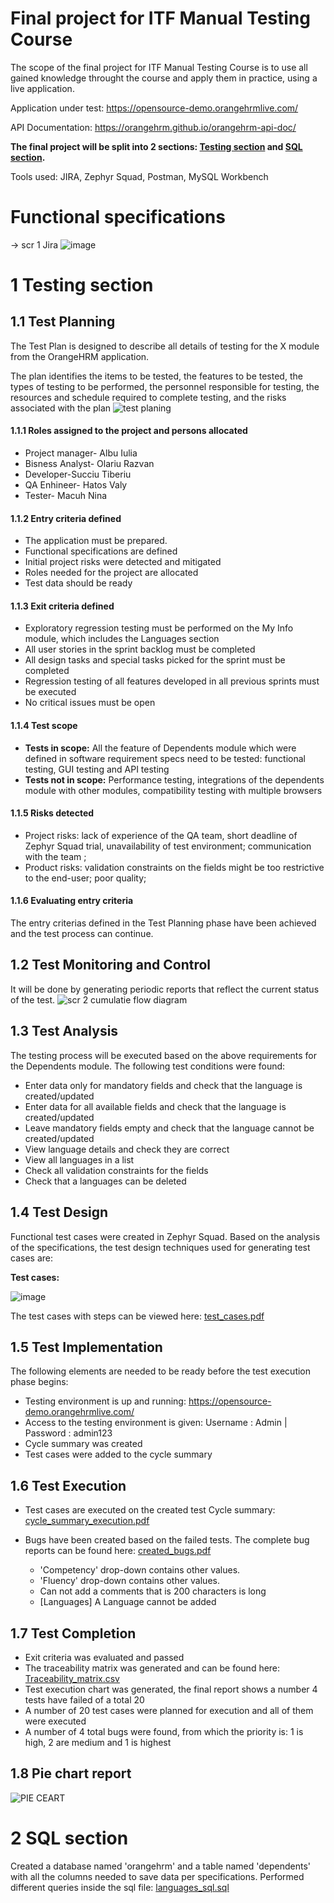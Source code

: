 
# Final project for ITF Manual Testing Course

The scope of the final project for ITF Manual Testing Course is to use all gained knowledge throught the course and apply them in practice, using a live application. 

Application under test: https://opensource-demo.orangehrmlive.com/

API Documentation: https://orangehrm.github.io/orangehrm-api-doc/



**The final project will be split into 2 sections: [Testing section](https://github.com/NinaMacuh/Manual-testing-portofolio/blob/main/Final%20Project/README.md#1-testing-section) and [SQL section](https://github.com/NinaMacuh/Manual-testing-portofolio/blob/main/Final%20Project/README.md#1-testing-section).**

Tools used: JIRA, Zephyr Squad, Postman, MySQL Workbench

# Functional specifications
-> scr 1 Jira
![image](https://user-images.githubusercontent.com/103954664/170871991-08bfac0e-bd51-4f7c-b7d8-6ba4bf211608.png)
# 1 Testing section

## 1.1 Test Planning

The Test Plan is designed to describe all details of testing for the X module from the OrangeHRM application. 

The plan identifies the items to be tested, the features to be tested, the types of testing to be performed, the personnel responsible for testing, the resources and schedule required to complete testing, and the risks associated with the plan
![test planing](https://user-images.githubusercontent.com/106865774/171998927-bf0c780c-53ee-491b-a12e-16ef6a5a61c2.png)

#### 1.1.1 Roles assigned to the project and persons allocated
 
   * Project manager- Albu Iulia
   * Bisness Analyst- Olariu Razvan
   * Developer-Succiu Tiberiu
   * QA Enhineer- Hatos Valy
   * Tester- Macuh Nina



#### 1.1.2 Entry criteria defined

 * The application must be prepared.
 * Functional specifications are defined
 * Initial project risks were detected and mitigated
 * Roles needed for the project are allocated
 * Test data should be ready

#### 1.1.3 Exit criteria defined
  
 * Exploratory regression testing must be performed on the My Info module, which includes the Languages section
 * All user stories in the sprint backlog must be completed
 * All design tasks and special tasks picked for the sprint must be completed
 * Regression testing of all features developed in all previous sprints must be executed
 * No critical issues must be open

#### 1.1.4 Test scope

* __Tests in scope:__  All the feature of Dependents module which were defined in software requirement specs need to be tested: functional testing, GUI testing and API testing
* __Tests not in scope:__ Performance testing, integrations of the dependents module with other modules, compatibility testing with multiple browsers

#### 1.1.5 Risks detected

* Project risks:  lack of experience of the QA team, short deadline of Zephyr Squad trial, unavailability of test environment; communication with the team ;
* Product risks: validation constraints on the fields might be too restrictive to the end-user; poor quality;

#### 1.1.6 Evaluating entry criteria

The entry criterias defined in the Test Planning phase have been achieved and the test process can continue. 

## 1.2 Test Monitoring and Control

It will be done by generating periodic reports that reflect the current status of the test.
![scr 2 cumulatie flow diagram](https://user-images.githubusercontent.com/106865774/171996039-47f4c836-fee2-4b5a-a3a2-c3adbd7c3187.png)

## 1.3 Test Analysis

The testing process will be executed based on the above requirements for the Dependents module. The following test conditions were found:

  * Enter data only for mandatory fields and check that the language is created/updated
  * Enter data for all available fields and check that the language is created/updated
  * Leave mandatory fields empty and check that the language cannot be created/updated
  * View language details and check they are correct
  * View all languages in a list
  * Check all validation constraints for the fields
  * Check that a languages can be deleted


## 1.4 Test Design

Functional test cases were created in Zephyr Squad. Based on the analysis of the specifications, the test design techniques used for generating test cases 
are:

**Test cases:**

![image](https://user-images.githubusercontent.com/106865774/171997028-ff444a8a-9dbe-4d27-a897-a9cf67c7f26d.png)


The test cases with steps can be viewed here: [test_cases.pdf](https://github.com/NinaMacuh/Manual-testing-portofolio/blob/main/Final%20Project/test_cases.pdf)

## 1.5 Test Implementation

The following elements are needed to be ready before the test execution phase begins:

  * Testing environment is up and running: https://opensource-demo.orangehrmlive.com/
  * Access to the testing environment is given: Username : Admin | Password : admin123
  * Cycle summary was created
  * Test cases were added to the cycle summary


## 1.6 Test Execution

* Test cases are executed on the created test Cycle summary: [cycle_summary_execution.pdf](https://github.com/NinaMacuh/Manual-testing-portofolio/blob/main/Final%20Project/cycle_summary_execution.pdf)
* Bugs have been created based on the failed tests. The complete bug reports can be found here: [created_bugs.pdf]()
    
  * 'Competency' drop-down contains other values.
  * 'Fluency' drop-down contains other values.
  *  Can not add a comments that is 200 characters is long
  *  [Languages] A Language cannot be added
 


## 1.7 Test Completion

* Exit criteria was evaluated and passed
* The traceability matrix was generated and can be found here: [Traceability_matrix.csv](https://github.com/NinaMacuh/Manual-testing-portofolio/blob/main/Final%20Project/Traceability%20_matrix..xlsx)
* Test execution chart was generated, the final report shows a number 4 tests have failed of a total 20
* A number of 20 test cases were planned for execution and all of them were executed
* A number of 4 total bugs were found, from which the priority is: 1 is high, 2 are medium and 1 is highest

 ## 1.8 Pie chart report 

  ![PIE CEART ](https://user-images.githubusercontent.com/106865774/171998275-9b52e4e6-5b6d-4cbc-beda-054b73d7b48c.png)


# 2 SQL section
Created a database named 'orangehrm' and a table named 'dependents' with all the columns needed to save data per specifications. Performed different queries inside the sql file: [languages_sql.sql](https://github.com/NinaMacuh/Manual-testing-portofolio/blob/main/Final%20Project/languages_sql.sql)
